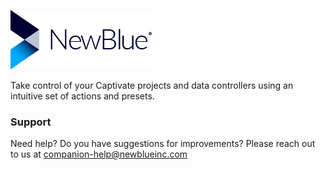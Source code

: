 ![Alt text](./logo.png "New Blue Logo")

Take control of your Captivate projects and data controllers using an intuitive set of actions and presets.

### Support
Need help? Do you have suggestions for improvements?
Please reach out to us at companion-help@newblueinc.com

